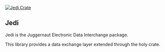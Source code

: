 
[![Jedi Crate](https://kbve.com/assets/img/crates/jedicrate.png)](https://kbve.com/application/rust/#jedi)

## Jedi

Jedi is the Juggernaut Electronic Data Interchange package.

This library provides a data exchange layer extended through the holy crate.

